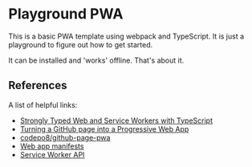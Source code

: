 # Playground PWA

This is a basic PWA template using webpack and TypeScript. It is just a playground to figure out how to get started.

It can be installed and 'works' offline. That's about it.

## References

A list of helpful links:

- [Strongly Typed Web and Service Workers with TypeScript](https://joshuatz.com/posts/2021/strongly-typed-service-workers/)
- [Turning a GitHub page into a Progressive Web App](https://christianheilmann.com/2022/01/13/turning-a-github-page-into-a-progressive-web-app/)
- [codepo8/github-page-pwa](https://github.com/codepo8/github-page-pwa)
- [Web app manifests](https://developer.mozilla.org/en-US/docs/Web/Manifest)
- [Service Worker API](https://developer.mozilla.org/en-US/docs/Web/API/Service_Worker_API)